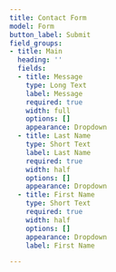 ```yaml
---
title: Contact Form
model: Form
button_label: Submit
field_groups:
- title: Main
  heading: ''
  fields:
  - title: Message
    type: Long Text
    label: Message
    required: true
    width: full
    options: []
    appearance: Dropdown
  - title: Last Name
    type: Short Text
    label: Last Name
    required: true
    width: half
    options: []
    appearance: Dropdown
  - title: First Name
    type: Short Text
    required: true
    width: half
    options: []
    appearance: Dropdown
    label: First Name

---
```

